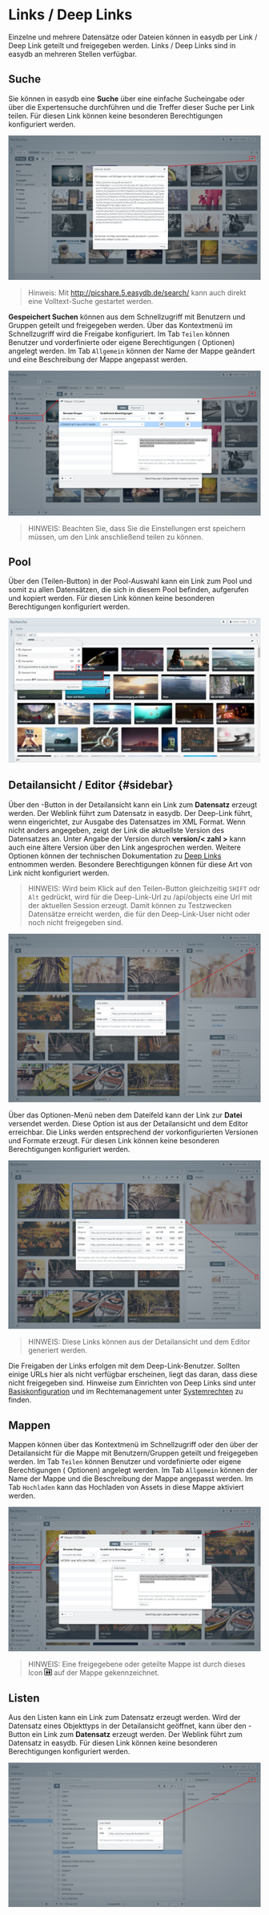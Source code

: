 # Links / Deep Links

Einzelne und mehrere Datensätze oder Dateien können in easydb per Link / Deep Link geteilt und freigegeben werden. Links / Deep Links sind in easydb an mehreren Stellen verfügbar.

## Suche

Sie können in easydb eine **Suche** über eine einfache Sucheingabe oder über die Expertensuche durchführen und die Treffer dieser Suche per Link teilen. Für diesen Link können keine besonderen Berechtigungen konfiguriert werden.

![Link zur Suche](link_search.png)

> Hinweis: Mit http://picshare.5.easydb.de/search/<suchwort> kann auch direkt eine Volltext-Suche gestartet werden.

**Gespeichert Suchen** können aus dem Schnellzugriff mit Benutzern und Gruppen geteilt und freigegeben werden. Über das Kontextmenü im Schnellzugriff wird die Freigabe konfiguriert. Im Tab <code class="tab">Teilen</code> können Benutzer und vorderfinierte oder eigene Berechtigungen (<i class="fa fa-bars"></i> Optionen) angelegt werden. Im Tab <code class="tab">Allgemein</code> können der Name der Mappe geändert und eine Beschreibung der Mappe angepasst werden.

![Link zu gespeicherter Suche](link_safed_search.png)

> HINWEIS: Beachten Sie, dass Sie die Einstellungen erst speichern müssen, um den Link anschließend teilen zu können.


## Pool

Über den <i class="fa fa-info-circle"></i> (Teilen-Button) in der Pool-Auswahl kann ein Link zum Pool und somit zu allen Datensätzen, die sich in diesem Pool befinden, aufgerufen und kopiert werden. Für diesen Link können keine besonderen Berechtigungen konfiguriert werden.

![Link zu den Datensätzen eines Pools](link_pool.png)

## Detailansicht / Editor {#sidebar}

Über den <i class="fa fa-share"></i>-Button in der Detailansicht kann ein Link zum **Datensatz** erzeugt werden. Der Weblink führt zum Datensatz in easydb. Der Deep-Link führt, wenn eingerichtet, zur Ausgabe des Datensatzes im XML Format. Wenn nicht anders angegeben, zeigt der Link die aktuellste Version des Datensatzes an. Unter Angabe der Version durch **version/< zahl >** kann auch eine ältere Version über den Link angesprochen werden. Weitere Optionen können der technischen Dokumentation zu [Deep Links](https://docs.easydb.de/en/technical/api/objects/objects.html) entnommen werden. Besondere Berechtigungen können für diese Art von Link nicht konfiguriert werden.

> HINWEIS: Wird beim Klick auf den Teilen-Button gleichzeitig `SHIFT` odr `Alt` gedrückt, wird für die Deep-Link-Url zu /api/objects eine Url mit der aktuellen Session erzeugt. Damit können zu Testzwecken Datensätze erreicht werden, die für den Deep-Link-User nicht oder noch nicht freigegeben sind.

![Link zum Datensatz](link_detail_asset.png)

Über das Optionen-Menü <i class="fa fa-ellipsis-v"></i> neben dem Dateifeld kann der Link zur **Datei** versendet werden. Diese Option ist aus der Detailansicht und dem Editor erreichbar. Die Links werden entsprechend der vorkonfigurierten Versionen und Formate erzeugt. Für diesen Link können keine besonderen Berechtigungen konfiguriert werden.

![Link aus Detailansicht zur Datei](link_detail_file.png)

> HINWEIS: Diese Links können aus der Detailansicht und dem Editor generiert werden.

Die Freigaben der Links erfolgen mit dem Deep-Link-Benutzer. Sollten einige URLs hier als nicht verfügbar erscheinen, liegt das daran, dass diese nicht freigegeben sind. Hinweise zum Einrichten von Deep Links sind unter [Basiskonfiguration](../../../administration/base-config/base-config.html) und im Rechtemanagement unter [Systemrechten](../../../rightsmanagement/rightsmanagement.html) zu finden.


## Mappen

Mappen können über das Kontextmenü im Schnellzugriff oder den <i class="fa fa-share"> </i> über der Detailansicht für die Mappe mit Benutzern/Gruppen geteilt und freigegeben werden. Im Tab <code class="tab">Teilen</code> können Benutzer und vordefinierte oder eigene Berechtigungen (<i class="fa fa-bars"> </i> Optionen) angelegt werden. Im Tab <code class="tab">Allgemein</code> können der Name der Mappe und die Beschreibung der Mappe angepasst werden. Im Tab <code class="tab">Hochladen</code> kann das Hochladen von Assets in diese Mappe aktiviert werden.

![Mappe freigeben und teilen](link_collection.png)

> HINWEIS: Eine freigegebene oder geteilte Mappe ist durch dieses Icon ![shared](collection_shared.png) auf der Mappe gekennzeichnet.

## Listen

Aus den Listen kann ein Link zum Datensatz erzeugt werden. Wird der Datensatz eines Objekttyps in der Detailansicht geöffnet, kann über den <i class="fa fa-share"></i>-Button ein Link zum **Datensatz** erzeugt werden. Der Weblink führt zum Datensatz in easydb. Für diesen Link können keine besonderen Berechtigungen konfiguriert werden.

![Link zu Datensatz aus Liste](link_list_keyword.png)

